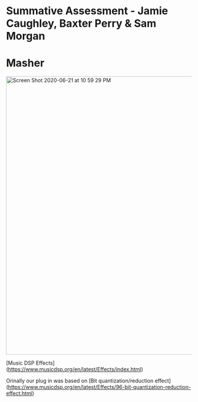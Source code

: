 # Summative Assessment - Jamie Caughley, Baxter Perry & Sam Morgan

# Masher

<img width="752" alt="Screen Shot 2020-06-21 at 10 59 29 PM" src="https://user-images.githubusercontent.com/61439735/85223561-16071880-b418-11ea-83fc-8ef994d2dfda.png">

[Music DSP Effects] (https://www.musicdsp.org/en/latest/Effects/index.html)

Orinally our plug in was based on [Bit quantization/reduction effect] (https://www.musicdsp.org/en/latest/Effects/96-bit-quantization-reduction-effect.html)

